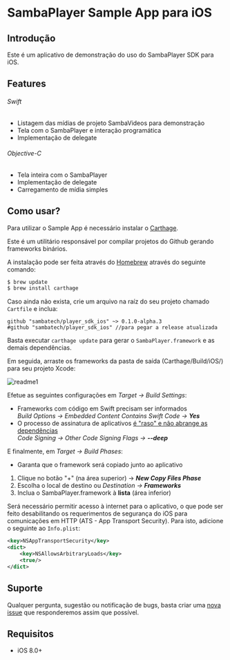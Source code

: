 # SambaPlayer Sample App para iOS

## Introdução
Este é um aplicativo de demonstração do uso do SambaPlayer SDK para iOS.

## Features

###### Swift
- Listagem das mídias de projeto SambaVideos para demonstração
- Tela com o SambaPlayer e interação programática
- Implementação de delegate

###### Objective-C
- Tela inteira com o SambaPlayer
- Implementação de delegate
- Carregamento de mídia simples

## Como usar?
Para utilizar o Sample App é necessário instalar o [Carthage](https://github.com/Carthage/Carthage).

Este é um utilitário responsável por compilar projetos do Github gerando frameworks binários.

A instalação pode ser feita através do [Homebrew](http://brew.sh/) através do seguinte comando:

```bash
$ brew update
$ brew install carthage
```

Caso ainda não exista, crie um arquivo na raíz do seu projeto chamado `Cartfile` e inclua:

```ogdl
github "sambatech/player_sdk_ios" ~> 0.1.0-alpha.3
#github "sambatech/player_sdk_ios" //para pegar a release atualizada
```

Basta executar `carthage update` para gerar o `SambaPlayer.framework` e as demais dependências.

Em seguida, arraste os frameworks da pasta de saída (Carthage/Build/iOS/) para seu projeto Xcode:

![readme1](https://cloud.githubusercontent.com/assets/484062/16528649/85e947ce-3f94-11e6-8806-6020775d8d02.gif)

Efetue as seguintes configurações em *Target -> Build Settings*:

- Frameworks com código em Swift precisam ser informados
<br>*Build Options -> Embedded Content Contains Swift Code -> __Yes__*
- O processo de assinatura de aplicativos [é "raso" e não abrange as dependências](http://stackoverflow.com/a/17396143/3688598)
<br>*Code Signing -> Other Code Signing Flags -> __--deep__*

E finalmente, em *Target -> Build Phases*:

- Garanta que o framework será copiado junto ao aplicativo
 1. Clique no botão "+" (na área superior) -> *__New Copy Files Phase__*
 1. Escolha o local de destino ou *Destination -> __Frameworks__*
 1. Inclua o SambaPlayer.framework à __lista__ (área inferior)

Será necessário permitir acesso à internet para o aplicativo, o que pode ser feito desabilitando os requerimentos de segurança do iOS para comunicações em HTTP (ATS - App Transport Security). Para isto, adicione o seguinte ao `Info.plist`:

```xml
<key>NSAppTransportSecurity</key>
<dict>
	<key>NSAllowsArbitraryLoads</key>
	<true/>
</dict>
```

## Suporte
Qualquer pergunta, sugestão ou notificação de bugs, basta criar uma [nova issue](https://github.com/sambatech/player_sdk_ios_sample_app/issues/new) que responderemos assim que possível.

## Requisitos
- iOS 8.0+
